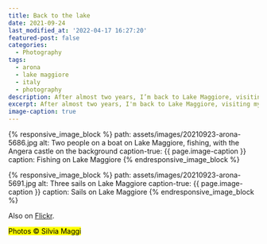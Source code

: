 ```yaml
---
title: Back to the lake
date: 2021-09-24
last_modified_at: '2022-04-17 16:27:20'
featured-post: false
categories:
  - Photography
tags:
  - arona
  - lake maggiore
  - italy
  - photography
description: After almost two years, I’m back to Lake Maggiore, visiting my family.
excerpt: After almost two years, I'm back to Lake Maggiore, visiting my family.
image-caption: true
---
```

{% responsive_image_block %}
  path: assets/images/20210923-arona-5686.jpg
  alt: Two people on a boat on Lake Maggiore, fishing, with the Angera castle on the background
  caption-true: {{ page.image-caption }}
  caption: Fishing on Lake Maggiore
{% endresponsive_image_block %}

{% responsive_image_block %}
  path: assets/images/20210923-arona-5691.jpg
  alt: Three sails on Lake Maggiore
  caption-true: {{ page.image-caption }}
  caption: Sails on Lake Maggiore
{% endresponsive_image_block %}

<p class="meta small">Also on <a rel="syndication" class="u-syndication u-tag-of" href="https://flic.kr/p/2mtXweC">Flickr</a>.</p>

<p class="detached"><mark class="smd-highlight small">Photos &copy; Silvia Maggi</mark></p>